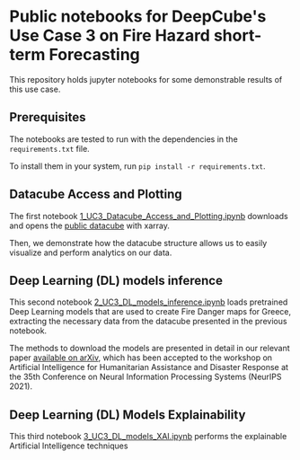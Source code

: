 # Public notebooks for DeepCube's Use Case 3 on Fire Hazard short-term Forecasting

This repository holds jupyter notebooks for some demonstrable results of this use case.

## Prerequisites

The notebooks are tested to run with the dependencies in the `requirements.txt` file.

To install them in your system, run `pip install -r requirements.txt`.

## Datacube Access and Plotting

The first notebook [1_UC3_Datacube_Access_and_Plotting.ipynb](1_UC3_Datacube_Access_and_Plotting.ipynb) downloads and opens the [public datacube](https://zenodo.org/record/4943354) with xarray.

Then, we demonstrate how the datacube structure allows us to easily visualize and perform analytics on our data.

## Deep Learning (DL) models inference

This second notebook [2_UC3_DL_models_inference.ipynb](2_UC3_DL_models_inference.ipynb) loads pretrained Deep Learning models that are used to create Fire Danger maps for Greece, extracting the necessary data from the datacube presented in the previous notebook. 


The methods to download the models are presented in detail in our relevant paper [available on arXiv](https://arxiv.org/abs/2111.02736), which has been accepted to the workshop on Artificial Intelligence for Humanitarian Assistance and Disaster Response at the 35th Conference on Neural Information Processing Systems (NeurIPS 2021).

## Deep Learning (DL) Models Explainability

This third notebook [3_UC3_DL_models_XAI.ipynb](3_UC3_DL_models_XAI.ipynb) performs the explainable Artificial Intelligence techniques



